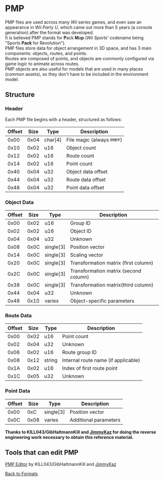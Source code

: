# PMP

PMP files are used across many *Wii* series games, and even saw an appearance in *Wii Party U*, which came out more than 5 years (a console generation) after the format was developed.  
It is believed PMP stands for **P**ack **M**a**p** (*Wii Sports*' codename being "Sports **Pack** for Revolution").  
PMP files store data for object arrangement in 3D space, and has 3 main components: objects, routes, and points.  
Routes are composed of points, and objects are commonly configured via game logic to animate across routes.  
PMP objects are also useful for models that are used in many places (common assets), so they don't have to be included in the environment model.

## Structure

### Header  
Each PMP file begins with a header, structured as follows:

| **Offset** | **Size** | **Type** | **Description** |
|------------|---------|----------|-----------------|
|0x00|0x04|char[4]|File magic (always `PMPF`)|
|0x10|0x02|u16|Object count|
|0x12|0x02|u16|Route count|
|0x14|0x02|u16|Point count|
|0x40|0x04|u32|Object data offset|
|0x44|0x04|u32|Route data offset|
|0x48|0x04|u32|Point data offset|
  
  
### Object Data

| **Offset** | **Size** | **Type** | **Description** |
|------------|---------|----------|-----------------|
|0x00|0x02|u16|Group ID|
|0x02|0x02|u16|Object ID|
|0x04|0x04|u32|Unknown|
|0x08|0x0C|single[3]|Position vector|
|0x14|0x0C|single[3]|Scaling vector|
|0x20|0x0C|single[3]|Transformation matrix (first column)|
|0x2C|0x0C|single[3]|Transformation matrix (second column)|
|0x38|0x0C|single[3]|Transformation matrix(third column)|
|0x44|0x04|u32|Unknown|
|0x48|0x10|varies|Object-specific parameters|

### Route Data

| **Offset** | **Size** | **Type** | **Description** |
|------------|----------|----------|-----------------|
|0x00|0x02|u16|Point count|
|0x02|0x04|u32|Unknown|
|0x06|0x02|u16|Route group ID|
|0x08|0x12|string|Internal route name (if applicable)|
|0x1A|0x02|u16|Index of first route point|
|0x1C|0x05|u32|Unknown|
  
### Point Data

| **Offset** | **Size** | **Type** | **Description** |
|------------|----------|----------|-----------------|
|0x00|0xC|single[3]|Position vector|
|0x0C|0x08|varies|Additional parameters|  
  
  
**Thanks to KILL043/GibHaltmannKill and [JimmyKaz](https://www.youtube.com/channel/UCUplC9g5Clc2PLr293HDPUA) for doing the reverse engineering work necessary to obtain this reference material.**  
  
  
## Tools that can edit PMP  

[PMP Editor](/tools/PMP/PMPEditor.exe) by KILL043/GibHaltmannKill and [JimmyKaz](https://www.youtube.com/channel/UCUplC9g5Clc2PLr293HDPUA)



[Back to Formats](formats.md)
